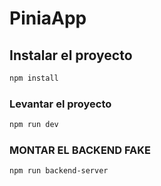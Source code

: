 # PiniaApp

## Instalar el proyecto

```sh
npm install
```

### Levantar el proyecto

```sh
npm run dev
```

### MONTAR EL BACKEND FAKE

```sh
npm run backend-server
```



